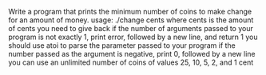 Write a program that prints the minimum number of coins to make change for an amount of money. usage: ./change cents where cents is the amount of cents you need to give back if the number of arguments passed to your program is not exactly 1, print error, followed by a new line, and return 1 you should use atoi to parse the parameter passed to your program if the number passed as the argument is negative, print 0, followed by a new line you can use an unlimited number of coins of values 25, 10, 5, 2, and 1 cent
